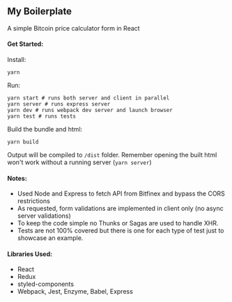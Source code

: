 ## My Boilerplate

A simple Bitcoin price calculator form in React

#### Get Started:

Install:

```
yarn
```

Run:

```
yarn start # runs both server and client in parallel
yarn server # runs express server
yarn dev # runs webpack dev server and launch browser
yarn test # runs tests
```

Build the bundle and html:

```
yarn build
```

Output will be compiled to `/dist` folder.
Remember opening the built html won't work without a running server (`yarn server`)

#### Notes:

- Used Node and Express to fetch API from Bitfinex and bypass the CORS
  restrictions
- As requested, form validations are implemented in client only (no async server
  validations)
- To keep the code simple no Thunks or Sagas are used to handle XHR.
- Tests are not 100% covered but there is one for each type of test just to
  showcase an example.

#### Libraries Used:

- React
- Redux
- styled-components
- Webpack, Jest, Enzyme, Babel, Express
